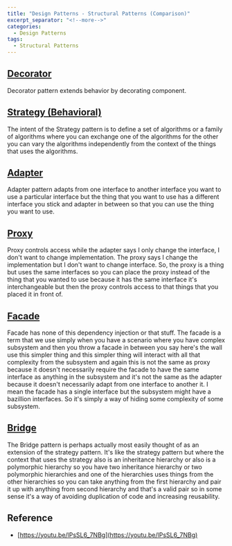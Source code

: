 ```yaml
---
title: "Design Patterns - Structural Patterns (Comparison)"
excerpt_separator: "<!--more-->"
categories:
  - Design Patterns
tags:
  - Structural Patterns
---
```


## [Decorator](blog/Decorator-Pattern/)

Decorator pattern extends behavior by decorating component.

## [Strategy (Behavioral)](blog/Strategy-Pattern/)

The intent of the Strategy pattern is to define a set of algorithms or a family of algorithms where you can exchange one of the algorithms for the other you can vary the algorithms independently from the context of the things that uses the algorithms.

## [Adapter](blog/Adapter-Pattern/)

Adapter pattern adapts from one interface to another interface you want to use a particular interface but the thing that you want to use has a different interface you stick and adapter in between so that you can use the thing you want to use.

## [Proxy](blog/Proxy-Pattern/)

Proxy controls access while the adapter says I only change the interface, I don't want to change implementation. The proxy says I change the implementation but I don't want to change interface. So, the proxy is a thing but uses the same interfaces so you can place the proxy instead of the thing that you wanted to use because it has the same interface it's interchangeable but then the proxy controls access to that things that you placed it in front of.

## [Facade](blog/Facade-Pattern/)

Facade has none of this dependency injection or that stuff. The facade is a term that we use simply when you have a scenario where you have complex subsystem and then you throw a facade in between you say here's the wall use this simpler thing and this simpler thing will interact with all that complexity from the subsystem and again this is not the same as proxy because it doesn't necessarily require the facade to have the same interface as anything in the subsystem and it's not the same as the adapter because it doesn't necessarily adapt from one interface to another it. I mean the facade has a single interface but the subsystem might have a bazillion interfaces. So it's simply a way of hiding some complexity of some subsystem.

## [Bridge](blog/Bridge-Pattern/)

The Bridge pattern is perhaps actually most easily thought of as an extension of the strategy pattern. It's like the strategy pattern but where the context that uses the strategy also is an inheritance hierarchy or also is a polymorphic hierarchy so you have two inheritance hierarchy or two polymorphic hierarchies and one of the hierarchies uses things from the other hierarchies so you can take anything from the first hierarchy and pair it up with anything from second hierarchy and that's a valid pair so in some sense it's a way of avoiding duplication of code and increasing reusability.

## Reference

- [https://youtu.be/lPsSL6_7NBg](https://youtu.be/lPsSL6_7NBg)
